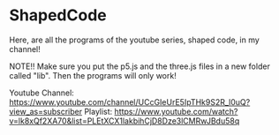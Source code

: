 # ShapedCode
Here, are all the programs of the youtube series, shaped code, in my channel! 

NOTE!!
Make sure you put the p5.js and the three.js files in a new folder called "lib". Then the programs will only work!

Youtube Channel:
https://www.youtube.com/channel/UCcGIeUrE5IpTHk9S2R_l0uQ?view_as=subscriber
Playlist:
https://www.youtube.com/watch?v=lk8xQf2XA70&list=PLEtXCX1lakbihCjD8Dze3lCMRwJBdu58q
